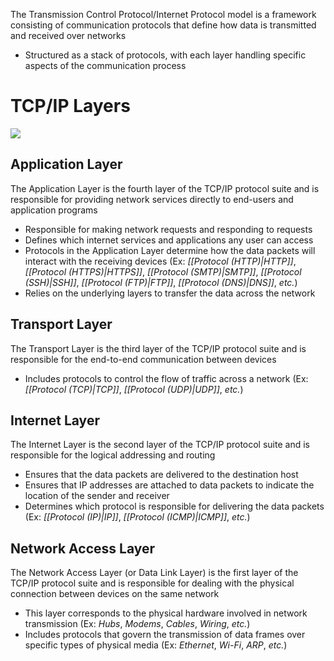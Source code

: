 The Transmission Control Protocol/Internet Protocol model is a framework consisting of communication protocols that define how data is transmitted and received over networks

* Structured as a stack of protocols, with each layer handling specific aspects of the communication process

# TCP/IP Layers

![](https://github.com/JonmarCorpuz/SecondBrain/blob/main/Assets/tcp-ip-model.png)

## Application Layer

The Application Layer is the fourth layer of the TCP/IP protocol suite and is responsible for providing network services directly to end-users and application programs

* Responsible for making network requests and responding to requests
* Defines which internet services and applications any user can access
* Protocols in the Application Layer determine how the data packets will interact with the receiving devices (Ex: *[[Protocol (HTTP)|HTTP]]*, *[[Protocol (HTTPS)|HTTPS]]*, *[[Protocol (SMTP)|SMTP]]*, *[[Protocol (SSH)|SSH]]*, *[[Protocol (FTP)|FTP]]*, *[[Protocol (DNS)|DNS]]*, *etc.*)
* Relies on the underlying layers to transfer the data across the network

## Transport Layer

The Transport Layer is the third layer of the TCP/IP protocol suite and is responsible for the end-to-end communication between devices

* Includes protocols to control the flow of traffic across a network (Ex: *[[Protocol (TCP)|TCP]]*, *[[Protocol (UDP)|UDP]]*, *etc.*)

## Internet Layer

The Internet Layer is the second layer of the TCP/IP protocol suite and is responsible for the logical addressing and routing

* Ensures that the data packets are delivered to the destination host
* Ensures that IP addresses are attached to data packets to indicate the location of the sender and receiver
* Determines which protocol is responsible for delivering the data packets (Ex: *[[Protocol (IP)|IP]]*, *[[Protocol (ICMP)|ICMP]]*, *etc.*) 

## Network Access Layer

The Network Access Layer (or Data Link Layer) is the first layer of the TCP/IP protocol suite and is responsible for dealing with the physical connection between devices on the same network

* This layer corresponds to the physical hardware involved in network transmission (Ex: *Hubs*, *Modems*, *Cables*, *Wiring*, *etc.*)
* Includes protocols that govern the transmission of data frames over specific types of physical media (Ex: *Ethernet*, *Wi-Fi*, *ARP*, *etc.*)
